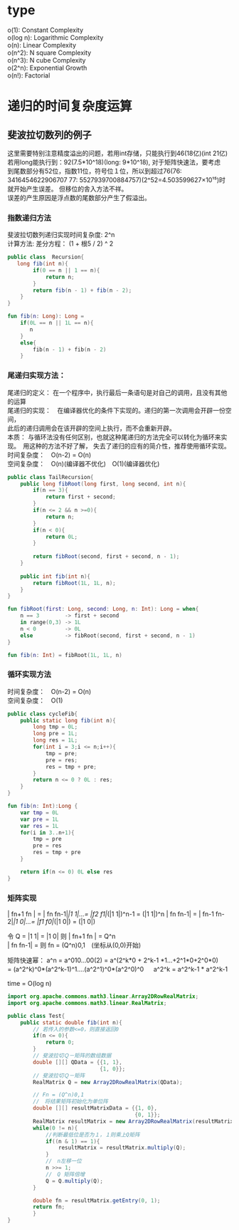 # type
o(1): Constant Complexity  
o(log n): Logarithmic Complexity   
o(n): Linear Complexity  
o(n^2): N square Complexity  
o(n^3): N cube Complexity  
o(2^n): Exponential Growth  
o(n!): Factorial   
# 递归的时间复杂度运算
## 斐波拉切数列的例子
这里需要特别注意精度溢出的问题，若用int存储，只能执行到46(18亿)(int 21亿)  
若用long能执行到：92(7.5\*10^18)(long: 9\*10^18), 对于矩阵快速法，要考虑  
到尾数部分有52位，指数11位，符号位１位，所以到超过76(76: 3416454622906707 77: 5527939700884757)(2^52=4.503599627×10¹⁵)时就开始产生误差。
但移位的舎入方法不祥。  
误差的产生原因是浮点数的尾数部分产生了假溢出。
### 指数递归方法　
斐波拉切数列递归实现时间复杂度: 2^n  
计算方法: 差分方程： (1 + 根5 / 2) ^ 2
```java
public class  Recursion{
   long fib(int n){
        if(0 == n || 1 == n){
            return n;
        }
        return fib(n - 1) + fib(n - 2);
    }
}
```


```kotlin
fun fib(n: Long): Long =
    if(0L == n || 1L == n){
       n
    }
    else{
        fib(n - 1) + fib(n - 2)
    }
```

### 尾递归实现方法：  
尾递归的定义： 在一个程序中，执行最后一条语句是对自己的调用，且没有其他的运算  
尾递归的实现：　在编译器优化的条件下实现的。递归的第一次调用会开辟一份空间，  
此后的递归调用会在该开辟的空间上执行，而不会重新开辟。   
本质： 与循环法没有任何区别，也就这种尾递归的方法完全可以转化为循环来实现。　用这种的方法不好了解，
失去了递归的应有的简介性，推荐使用循环实现。　　
时间复杂度：　O(n-2) = O(n)   
空间复杂度：　O(n)(编译器不优化)　O(1)(编译器优化) 


```java
public class TailRecursion{
    public long fibRoot(long first, long second, int n){
        if(n == 3){
            return first + second;
        }
        if(n <= 2 && n >=0){
            return n;
        }
        if(n < 0){
            return 0L;
        }
        
        return fibRoot(second, first + second, n - 1);
    }
    
    public int fib(int n){
        return fibRoot(1L, 1L, n);
    }   
}
```
```kotlin
fun fibRoot(first: Long, second: Long, n: Int): Long = when{
    n == 3        -> first + second
    in range(0,3) -> 1L
    n < 0         -> 0L 
    else          -> fibRoot(second, first + second, n - 1)
}

fun fib(n: Int) = fibRoot(1L, 1L, n)
```

### 循环实现方法
时间复杂度：　O(n-2) = O(n)   
空间复杂度：　O(1) 

```java
public class cycleFib{
    public static long fib(int n){
        long tmp = 0L;
        long pre = 1L;
        long res = 1L;
        for(int i = 3;i <= n;i++){
            tmp = pre;
            pre = res;
            res = tmp + pre;
        }
        return n <= 0 ? 0L : res;
    }
}
```

```kotlin
fun fib(n: Int):Long {
    var tmp = 0L
    var pre = 1L
    var res = 1L
    for(i in 3..n+1){
        tmp = pre
        pre = res
        res = tmp + pre
    }

    return if(n <= 0) 0L else res 
}
```

### 矩阵实现

| fn+1  fn  | = | fn   fn-1|*|1 1|...= |f2 f1|*(|1 1|)^n-1 = (|1 1|)^n 
| fn    fn-1| = | fn-1 fn-2|*|1 0|...= |f1 f0|*(|1 0|)     = (|1 0|)

令
Q = |1 1|
  = |1 0|
则
| fn+1  fn  | = Q^n  
| fn    fn-1| =
则
fn = (Q^n)0,1　(坐标从(0,0)开始)

矩阵快速幂：
a^n = a^010...00(2) = a^(2^k\*0 + 2^k-1 \*1...+2^1\*0+2^0\*0)  
= (a^2^k)^0\*(a^2^k-1)^1....(a^2^1)^0\*(a^2^0)^0  　
a^2^k = a^2^k-1 * a^2^k-1

time = O(log n)
```java
import org.apache.commons.math3.linear.Array2DRowRealMatrix;
import org.apache.commons.math3.linear.RealMatrix;

public class Test{
    public static double fib(int n){
        // 若传入的参数<=0，则直接返回0
        if(n <= 0){
            return 0;
        }
        // 斐波拉切Ｑ－矩阵的数组数据
        double [][] QData = {{1, 1},
                             {1, 0}};
        // 斐波拉切Ｑ－矩阵
        RealMatrix Q = new Array2DRowRealMatrix(QData);

        // Fn = (Q^n)0,1
        //　将结果矩阵初始化为单位阵
        double [][] resultMatrixData = {{1, 0},
                                        {0, 1}};
        RealMatrix resultMatrix = new Array2DRowRealMatrix(resultMatrixData);
        while(0 != n){
            //判断最低位是否为１，１则乘上Q矩阵
            if((n & 1) == 1){
                resultMatrix = resultMatrix.multiply(Q);
            }
            //　n左移一位
            n >>= 1;
            //　Q 矩阵倍增
            Q = Q.multiply(Q);
        }

        double fn = resultMatrix.getEntry(0, 1);
        return fn;
        }
}       
```